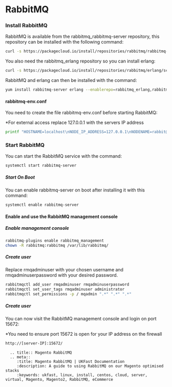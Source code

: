 # RabbitMQ

### Install RabbitMQ
RabbitMQ is available from the rabbitmq_rabbitmq-server repository, this repository can be installed with the following command:
```bash
curl -s https://packagecloud.io/install/repositories/rabbitmq/rabbitmq-server/script.rpm.sh | sudo bash
```

You also need the rabbitmq_erlang repository so you can install erlang:

```bash
curl -s https://packagecloud.io/install/repositories/rabbitmq/erlang/script.rpm.sh | sudo bash
```

RabbitMQ and erlang can then be installed with the command:
```bash
yum install rabbitmq-server erlang --enablerepo=rabbitmq_erlang,rabbitmq_rabbitmq-server
```

#### rabbitmq-env.conf
You need to create the file rabbitmq-env.conf before starting RabbitMQ:

*For external access replace 127.0.0.1 with the servers IP address

```bash
printf "HOSTNAME=localhost\nNODE_IP_ADDRESS=127.0.0.1\nNODENAME=rabbit@localhost" > /etc/rabbitmq/rabbitmq-env.conf
```

### Start RabbitMQ
You can start the RabbitMQ service with the command:
```bash
systemctl start rabbitmq-server
```

##### Start On Boot
You can enable rabbitmq-server on boot after installing it with this command:

```bash
systemctl enable rabbitmq-server
```

#### Enable and use the RabbitMQ management console
##### Enable management console
```bash
rabbitmq-plugins enable rabbitmq_management
chown -R rabbitmq:rabbitmq /var/lib/rabbitmq/
```

##### Create user
Replace rmqadminuser with your chosen username and rmqadminuserpassword with your desired password.

```bash
rabbitmqctl add_user rmqadminuser rmqadminuserpassword
rabbitmqctl set_user_tags rmqadminuser administrator
rabbitmqctl set_permissions -p / mqadmin ".*" ".*" ".*"
```

##### Create user
You can now visit the RabbitMQ management console and login on port 15672:

*You need to ensure port 15672 is open for your IP address on the firewall

```bash
http://[server-IP]:15672/
```

```eval_rst
  .. title:: Magento RabbitMQ
  .. meta::
     :title: Magento RabbitMQ | UKFast Documentation
     :description: A guide to using RabbitMQ on our Magento optimised stacks
     :keywords: ukfast, linux, install, centos, cloud, server, virtual, Magento, Magento2, RabbitMQ, eCommerce

